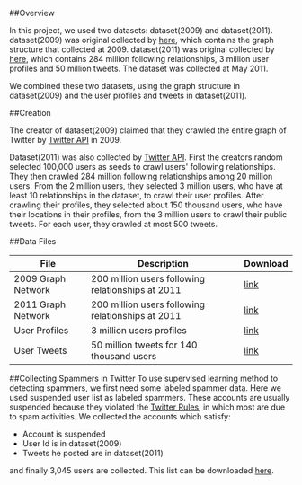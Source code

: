 ##Overview

In this project, we used two datasets: dataset(2009) and dataset(2011). dataset(2009) was original collected by [here](http://an.kaist.ac.kr/traces/WWW2010.html), which contains the graph structure that collected at 2009. dataset(2011) was original collected by [here](https://wiki.cites.illinois.edu/wiki/display/forward/Dataset-UDI-TwitterCrawl-Aug2012?src=search), which contains 284 million following relationships, 3 million user profiles and 50 million tweets. The dataset was collected at May 2011.

We combined these two datasets, using the graph structure in dataset(2009) and the user profiles and tweets in dataset(2011).

##Creation

The creator of dataset(2009) claimed that they crawled the entire graph of Twitter by [Twitter API](https://dev.twitter.com/docs/api/1.1) in 2009.

Dataset(2011) was also collected by [Twitter API](https://dev.twitter.com/docs/api/1.1). First the creators random selected 100,000 users as seeds to crawl users' following relationships. They then crawled 284 million following relationships among 20 million users. From the 2 million users, they selected 3 million users, who have at least 10 relationships in the dataset, to crawl their user profiles. After crawling their profiles, they selected about 150 thousand users, who have their locations in their profiles, from the 3 million users to crawl their public tweets. For each user, they crawled at most 500 tweets.

##Data Files

| File              | Description           | Download  |
| ----------------- |--------------- | ------ |
| 2009 Graph Network | 200 million users following relationships at 2011 | [link](http://an.kaist.ac.kr/~haewoon/release/twitter_social_graph/twitter_rv.tar.gz) |
| 2011 Graph Network | 200 million users following relationships at 2011 | [link](http://forward.cs.illinois.edu/datasets/UDI/UDI-TwitterCrawl-Aug2012-Network.zip) |
| User Profiles     | 3 million users profiles | [link](http://forward.cs.illinois.edu/datasets/UDI/UDI-TwitterCrawl-Aug2012-Profiles.zip) |
| User Tweets       | 50 million tweets for 140 thousand users | [link](http://forward.cs.illinois.edu/datasets/UDI/UDI-TwitterCrawl-Aug2012-Tweets.zip) |

##Collecting Spammers in Twitter
To use supervised learning method to detecting spammers, we first need some labeled spammer data. Here we used suspended user list as labeled spammers. These accounts are usually suspended because they violated the [Twitter Rules](https://support.twitter.com/articles/18311-the-twitter-rules), in which most are due to spam activities. We collected the accounts which satisfy:

* Account is suspended
* User Id is in dataset(2009)
* Tweets he posted are in dataset(2011)

and finally 3,045 users are collected. This list can be downloaded [here](/static/suspended.txt).